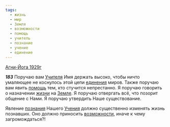 ```yaml
---
tags:
  - жизнь
  - мир
  - Земля
  - возможности
  - помощь
  - учитель
  - познание
  - учение
  - единение
---
```


[Агни-Йога 1929г](/agni/1929)

___183___
Поручаю вам [Учителя](/tag/#учитель) Имя держать высоко, чтобы ничто умаляющее не коснулось этой цепи [единения](/tag/#единение) миров. Также поручаю вам явить [помощь](/tag/#помощь) тем, кто стучится непрестанно. Я поручаю говорить о назначении [жизни](/tag/#жизнь) на [Земле](/tag/#Земля). Я поручаю отвергать всё, что позорит общение с Нами. Я поручаю утвердить Наше существование.   

Явление [познания](/tag/#познание) Нашего [Учения](/tag/#учение) должно существенно изменять жизнь познавших. Оно должно приносить [возможности](/tag/#возможности), иначе к чему загромождаться?!